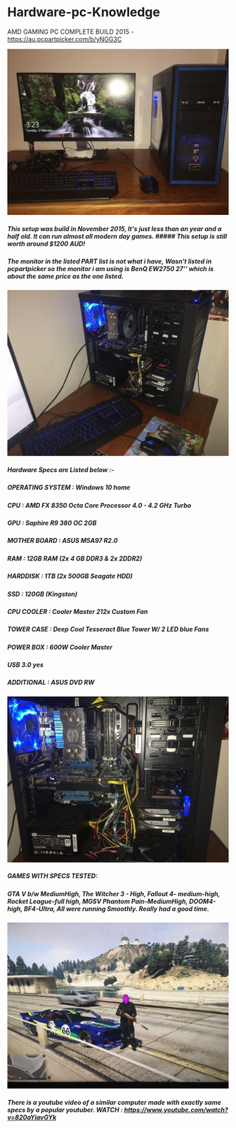 # Hardware-pc-Knowledge
AMD GAMING PC COMPLETE BUILD 2015 - https://au.pcpartpicker.com/b/yNGG3C

![](setup.jpg)

##### This setup was build in November 2015, It's just less than an year and a half old. It can run almost all modern day games. ##### This setup is still worth around $1200 AUD!
##### The monitor in the listed PART list is not what i have, Wasn't listed in pcpartpicker so the monitor i am using is BenQ EW2750 27'' which is about the same price as the one listed.

![](hardware2.jpg)

##### Hardware Specs are Listed below :-
##### OPERATING SYSTEM : Windows 10 home
##### CPU : AMD FX 8350 Octa Core Processor 4.0 - 4.2 GHz Turbo
##### GPU : Saphire R9 380 OC 2GB
##### MOTHER BOARD : ASUS M5A97 R2.0
##### RAM : 12GB RAM (2x 4 GB DDR3 & 2x 2DDR2)
##### HARDDISK : 1TB (2x 500GB Seagate HDD)
##### SSD : 120GB (Kingston)
##### CPU COOLER : Cooler Master 212x Custom Fan
##### TOWER CASE : Deep Cool Tesseract Blue Tower W/ 2 LED blue Fans
##### POWER BOX : 600W Cooler Master
##### USB 3.0 yes
##### ADDITIONAL : ASUS DVD RW

![](build-picture.jpg)

##### GAMES WITH SPECS TESTED:
##### GTA V b/w MediumHigh, The Witcher 3 - High, Fallout 4- medium-high, Rocket League-full high, MGSV Phantom Pain-MediumHigh, DOOM4-high, BF4-Ultra, All were running Smoothly. Really had a good time.

![](gta.jpg)

##### There is a youtube video of a similar computer made with exactly same specs by a popular youtuber. WATCH : https://www.youtube.com/watch?v=820aYiavGYk
